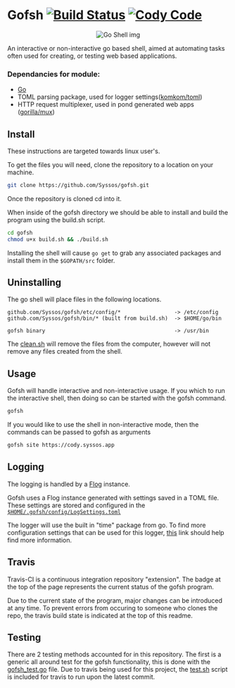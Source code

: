 # Gofsh [![Build Status](https://travis-ci.com/Syssos/gofsh.svg?branch=main)](https://travis-ci.com/github/Syssos/gofsh)  [![Cody Code](https://syssos.app/static/images/index/cody_code.svg)](https://syssos.app)

<p align="center">
  <img src="https://syssos.app/static/images/index/gofsh.png" alt="Go Shell img"/>
</p>

An interactive or non-interactive go based shell, aimed at automating tasks often used for creating, or testing web based applications. 

### Dependancies for module:
- [Go](https://golang.org/)
- TOML parsing package, used for logger settings([komkom/toml](https://github.com/komkom/toml))
- HTTP request multiplexer, used in pond generated web apps ([gorilla/mux](https://github.com/gorilla/mux))

## Install

These instructions are targeted towards linux user's.

To get the files you will need, clone the repository to a location on your machine.

```bash
git clone https://github.com/Syssos/gofsh.git
```
Once the repository is cloned cd into it. 

When inside of the gofsh directory we should be able to install and build the program using the build.sh script.

``` bash
cd gofsh
chmod u+x build.sh && ./build.sh
```

Installing the shell will cause ```go get``` to grab any associated packages and install them in the ```$GOPATH/src``` folder.

## Uninstalling
The go shell will place files in the following locations.

```
github.com/Syssos/gofsh/etc/config/*                 -> /etc/config
github.com/Syssos/gofsh/bin/* (built from build.sh)  -> $HOME/go/bin

gofsh binary                                         -> /usr/bin
```
The [clean.sh](https://github.com/Syssos/gofsh/blob/main/clean.sh) will remove the files from the computer, however will not remove any files created from the shell.

## Usage
Gofsh will handle interactive and non-interactive usage. If you which to run the interactive shell, then doing so can be started with the gofsh command.

```bash
gofsh
```

If you would like to use the shell in non-interactive mode, then the commands can be passed to gofsh as arguments

```bash
gofsh site https://cody.syssos.app
```

## Logging
The logging is handled by a [Flog](https://github.com/Syssos/gofsh/tree/main/src/filelog#filelog) instance. 

Gofsh uses a Flog instance generated with settings saved in a TOML file. These settings are stored and configured in the [``` $HOME/.gofsh/config/LogSettings.toml ```](https://github.com/Syssos/gofsh/blob/main/etc/config/config/LogSettings.toml)

The logger will use the built in "time" package from go. To find more configuration settings that can be used for this logger, [this](https://www.geeksforgeeks.org/time-formatting-in-golang/) link should help find more information.

## Travis
Travis-CI is a continuous integration repository "extension". The badge at the top of the page represents the current status of the gofsh program.

Due to the current state of the program, major changes can be introduced at any time. To prevent errors from occuring to someone who clones the repo, the travis build state is indicated at the top of this readme.

## Testing 

There are 2 testing methods accounted for in this repository. The first is a generic all around test for the gofsh functionality, this is done with the [gofsh_test.go](https://github.com/Syssos/gofsh/blob/main/gofsh_test.go) file. Due to travis being used for this project, the [test.sh](https://github.com/Syssos/gofsh/blob/main/test.sh) script is included for travis to run upon the latest commit.
